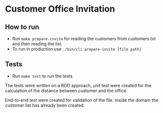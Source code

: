 # Customer Office Invitation

## How to run

- Run `make prepare-invite` for reading the customers from customers.txt and then reading the list.
- To run in production use `./bin/cli prepare-invite [file path]`

## Tests

- Run `make test` to run the tests

The tests were written on a BDD approach, unit test were created for the calculation of the distance between customer and the office.

End-to-end test were created for validation of the file. Inside the domain the customer list has already been created.
